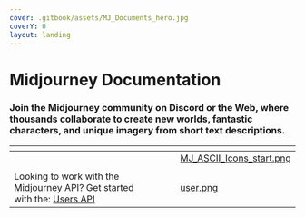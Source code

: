 ```yaml
---
cover: .gitbook/assets/MJ_Documents_hero.jpg
coverY: 0
layout: landing
---
```


# Midjourney Documentation

### **Join the Midjourney community on Discord or the Web, where thousands collaborate to create new worlds, fantastic characters, and unique imagery from short text descriptions.**



<table data-card-size="large" data-view="cards"><thead><tr><th></th><th></th><th></th><th data-hidden data-card-cover data-type="files"></th></tr></thead><tbody><tr><td></td><td></td><td></td><td><a href=".gitbook/assets/MJ_ASCII_Icons_start.png">MJ_ASCII_Icons_start.png</a></td></tr><tr><td></td><td></td><td></td><td></td></tr><tr><td>Looking to work with the Midjourney API? Get started with the: <a href="users-api.md">Users API</a></td><td></td><td></td><td><a href=".gitbook/assets/user.png">user.png</a></td></tr></tbody></table>
